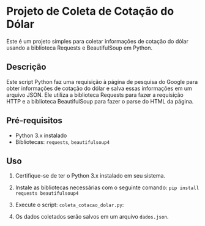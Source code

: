 # Projeto de Coleta de Cotação do Dólar

Este é um projeto simples para coletar informações de cotação do dólar usando a biblioteca Requests e BeautifulSoup em Python.

## Descrição

Este script Python faz uma requisição à página de pesquisa do Google para obter informações de cotação do dólar e salva essas informações em um arquivo JSON. Ele utiliza a biblioteca Requests para fazer a requisição HTTP e a biblioteca BeautifulSoup para fazer o parse do HTML da página.

## Pré-requisitos

- Python 3.x instalado
- Bibliotecas: `requests`, `beautifulsoup4`

## Uso

1. Certifique-se de ter o Python 3.x instalado em seu sistema.

2. Instale as bibliotecas necessárias com o seguinte comando:
   `pip install requests beautifulsoup4`

3. Execute o script:
   `coleta_cotacao_dolar.py`:

4. Os dados coletados serão salvos em um arquivo `dados.json`.
